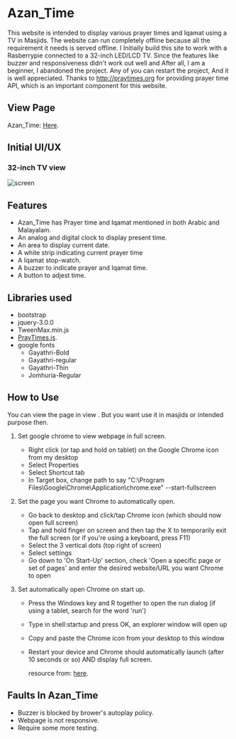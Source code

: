 # Azan_Time
This website is intended to display various prayer times and Iqamat using a TV in Masjids. The website can run completely offline because all the requirement it needs is served offline. I Initially build this site to work with a Rasberrypie connected to a 32-inch LED/LCD TV. Since the features like buzzer and responsiveness didn't work out well and After all, I am a beginner, I abandoned the project. Any of you can restart the project, And it is well appreciated. Thanks to http://praytimes.org for providing prayer time API, which is an important component for this website.

## View Page
Azan_Time: [Here](https://adilayyoob.github.io/Azan_Time/index.html).

## Initial UI/UX
### 32-inch TV view
![screen](https://user-images.githubusercontent.com/67414716/134114411-4688a84c-b82d-4ea9-8af2-d63d8afc58bb.JPG)

## Features
- Azan_Time has Prayer time and Iqamat mentioned in both Arabic and Malayalam.
- An analog and digital clock to display present time.
- An area to display current date.
- A white strip indicating current prayer time
- A Iqamat stop-watch.
- A buzzer to indicate prayer and Iqamat time.
- A button to adjest time.

## Libraries used
- bootstrap
- jquery-3.0.0
- TweenMax.min.js
- [PrayTimes.js](http://praytimes.org/manual).
- google fonts
  - Gayathri-Bold
  - Gayathri-regular
  - Gayathri-Thin
  - Jomhuria-Regular

## How to Use
You can view the page in view . But you want use it in masjids or intended purpose then.

1. Set google chrome to view webpage in full screen.
   - Right click (or tap and hold on tablet) on the Google Chrome icon from my desktop
   - Select Properties
   - Select Shortcut tab
   - In Target box, change path to say "C:\Program Files\Google\Chrome\Application\chrome.exe" --start-fullscreen

2. Set the page you want Chrome to automatically open.
   - Go back to desktop and click/tap Chrome icon (which should now open full screen)
   - Tap and hold finger on screen and then tap the X to temporarily exit the full screen (or if you're using a keyboard, press F11)
   - Select the 3 vertical dots (top right of screen)
   - Select settings
   - Go down to 'On Start-Up' section, check 'Open a specific page or set of pages' and enter the desired website/URL you want Chrome to open

3. Set automatically open Chrome on start up.
   - Press the Windows key and R together to open the run dialog (if using a tablet, search for the word 'run')
   - Type in shell:startup and press OK, an explorer window will open up
   - Copy and paste the Chrome icon from your desktop to this window
   - Restart your device and Chrome should automatically launch (after 10 seconds or so) AND display full screen.
   
     resource from: [here](https://superuser.com/questions/1362929/how-to-set-google-chrome-to-automatically-open-up-and-in-full-screen).

## Faults In Azan_Time
- Buzzer is blocked by brower's autoplay policy.
- Webpage is not responsive.
- Require some more testing.
